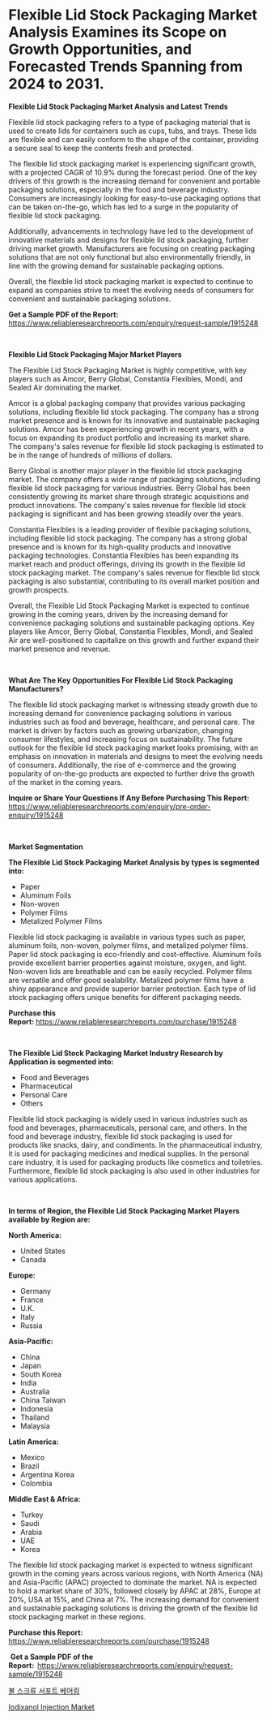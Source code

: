 <p><h1>Flexible Lid Stock Packaging Market Analysis Examines its Scope on Growth Opportunities, and Forecasted Trends Spanning from 2024 to 2031.</h1></p><p><strong>Flexible Lid Stock Packaging Market Analysis and Latest Trends</strong></p>
<p><p>Flexible lid stock packaging refers to a type of packaging material that is used to create lids for containers such as cups, tubs, and trays. These lids are flexible and can easily conform to the shape of the container, providing a secure seal to keep the contents fresh and protected.</p><p>The flexible lid stock packaging market is experiencing significant growth, with a projected CAGR of 10.9% during the forecast period. One of the key drivers of this growth is the increasing demand for convenient and portable packaging solutions, especially in the food and beverage industry. Consumers are increasingly looking for easy-to-use packaging options that can be taken on-the-go, which has led to a surge in the popularity of flexible lid stock packaging.</p><p>Additionally, advancements in technology have led to the development of innovative materials and designs for flexible lid stock packaging, further driving market growth. Manufacturers are focusing on creating packaging solutions that are not only functional but also environmentally friendly, in line with the growing demand for sustainable packaging options.</p><p>Overall, the flexible lid stock packaging market is expected to continue to expand as companies strive to meet the evolving needs of consumers for convenient and sustainable packaging solutions.</p></p>
<p><strong>Get a Sample PDF of the Report:&nbsp;</strong> <a href="https://www.reliableresearchreports.com/enquiry/request-sample/1915248">https://www.reliableresearchreports.com/enquiry/request-sample/1915248</a></p>
<p>&nbsp;</p>
<p><strong>Flexible Lid Stock Packaging Major Market Players</strong></p>
<p><p>The Flexible Lid Stock Packaging Market is highly competitive, with key players such as Amcor, Berry Global, Constantia Flexibles, Mondi, and Sealed Air dominating the market. </p><p>Amcor is a global packaging company that provides various packaging solutions, including flexible lid stock packaging. The company has a strong market presence and is known for its innovative and sustainable packaging solutions. Amcor has been experiencing growth in recent years, with a focus on expanding its product portfolio and increasing its market share. The company's sales revenue for flexible lid stock packaging is estimated to be in the range of hundreds of millions of dollars.</p><p>Berry Global is another major player in the flexible lid stock packaging market. The company offers a wide range of packaging solutions, including flexible lid stock packaging for various industries. Berry Global has been consistently growing its market share through strategic acquisitions and product innovations. The company's sales revenue for flexible lid stock packaging is significant and has been growing steadily over the years.</p><p>Constantia Flexibles is a leading provider of flexible packaging solutions, including flexible lid stock packaging. The company has a strong global presence and is known for its high-quality products and innovative packaging technologies. Constantia Flexibles has been expanding its market reach and product offerings, driving its growth in the flexible lid stock packaging market. The company's sales revenue for flexible lid stock packaging is also substantial, contributing to its overall market position and growth prospects.</p><p>Overall, the Flexible Lid Stock Packaging Market is expected to continue growing in the coming years, driven by the increasing demand for convenience packaging solutions and sustainable packaging options. Key players like Amcor, Berry Global, Constantia Flexibles, Mondi, and Sealed Air are well-positioned to capitalize on this growth and further expand their market presence and revenue.</p></p>
<p>&nbsp;</p>
<p><strong>What Are The Key Opportunities For Flexible Lid Stock Packaging Manufacturers?</strong></p>
<p><p>The flexible lid stock packaging market is witnessing steady growth due to increasing demand for convenience packaging solutions in various industries such as food and beverage, healthcare, and personal care. The market is driven by factors such as growing urbanization, changing consumer lifestyles, and increasing focus on sustainability. The future outlook for the flexible lid stock packaging market looks promising, with an emphasis on innovation in materials and designs to meet the evolving needs of consumers. Additionally, the rise of e-commerce and the growing popularity of on-the-go products are expected to further drive the growth of the market in the coming years.</p></p>
<p><strong>Inquire or Share Your Questions If Any Before Purchasing This Report:</strong> <a href="https://www.reliableresearchreports.com/enquiry/pre-order-enquiry/1915248">https://www.reliableresearchreports.com/enquiry/pre-order-enquiry/1915248</a></p>
<p>&nbsp;</p>
<p><strong>Market Segmentation</strong></p>
<p><strong>The Flexible Lid Stock Packaging Market Analysis by types is segmented into:</strong></p>
<p><ul><li>Paper</li><li>Aluminum Foils</li><li>Non-woven</li><li>Polymer Films</li><li>Metalized Polymer Films</li></ul></p>
<p><p>Flexible lid stock packaging is available in various types such as paper, aluminum foils, non-woven, polymer films, and metalized polymer films. Paper lid stock packaging is eco-friendly and cost-effective. Aluminum foils provide excellent barrier properties against moisture, oxygen, and light. Non-woven lids are breathable and can be easily recycled. Polymer films are versatile and offer good sealability. Metalized polymer films have a shiny appearance and provide superior barrier protection. Each type of lid stock packaging offers unique benefits for different packaging needs.</p></p>
<p><strong>Purchase this Report:&nbsp;</strong><a href="https://www.reliableresearchreports.com/purchase/1915248">https://www.reliableresearchreports.com/purchase/1915248</a></p>
<p>&nbsp;</p>
<p><strong>The Flexible Lid Stock Packaging Market Industry Research by Application is segmented into:</strong></p>
<p><ul><li>Food and Beverages</li><li>Pharmaceutical</li><li>Personal Care</li><li>Others</li></ul></p>
<p><p>Flexible lid stock packaging is widely used in various industries such as food and beverages, pharmaceuticals, personal care, and others. In the food and beverage industry, flexible lid stock packaging is used for products like snacks, dairy, and condiments. In the pharmaceutical industry, it is used for packaging medicines and medical supplies. In the personal care industry, it is used for packaging products like cosmetics and toiletries. Furthermore, flexible lid stock packaging is also used in other industries for various applications.</p></p>
<p>&nbsp;</p>
<p><strong>In terms of Region, the Flexible Lid Stock Packaging Market Players available by Region are:</strong></p>
<p>
    <p> <strong> North America: </strong>
        <ul>
            <li>United States</li>
            <li>Canada</li>
        </ul>
        </p> 
    <p> <strong> Europe: </strong>
        <ul>
            <li>Germany</li>
            <li>France</li>
            <li>U.K.</li>
            <li>Italy</li>
            <li>Russia</li>
        </ul>
        </p> 
    <p> <strong> Asia-Pacific: </strong>
        <ul>
            <li>China</li>
            <li>Japan</li>
            <li>South Korea</li>
            <li>India</li>
            <li>Australia</li>
            <li>China Taiwan</li>
            <li>Indonesia</li>
            <li>Thailand</li>
            <li>Malaysia</li>
        </ul>
        </p> 
    <p> <strong> Latin America: </strong>
        <ul>
            <li>Mexico</li>
            <li>Brazil</li>
            <li>Argentina Korea</li>
            <li>Colombia</li>
        </ul>
        </p> 
    <p> <strong> Middle East & Africa: </strong>
        <ul>
            <li>Turkey</li>
            <li>Saudi</li>
            <li>Arabia</li>
            <li>UAE</li>
            <li>Korea</li>
        </ul>
    </p>
    </p>
<p><p>The flexible lid stock packaging market is expected to witness significant growth in the coming years across various regions, with North America (NA) and Asia-Pacific (APAC) projected to dominate the market. NA is expected to hold a market share of 30%, followed closely by APAC at 28%, Europe at 20%, USA at 15%, and China at 7%. The increasing demand for convenient and sustainable packaging solutions is driving the growth of the flexible lid stock packaging market in these regions.</p></p>
<p><strong>Purchase this Report: </strong><a href="https://www.reliableresearchreports.com/purchase/1915248">https://www.reliableresearchreports.com/purchase/1915248</a></p>
<p>&nbsp;<strong>Get a Sample PDF of the Report:&nbsp;&nbsp;</strong><a href="https://www.reliableresearchreports.com/enquiry/request-sample/1915248">https://www.reliableresearchreports.com/enquiry/request-sample/1915248</a></p>
<p><strong></strong></p>
<p><p><a href="https://medium.com/@greggibson7876/%EB%B3%BC%EC%8A%A4%ED%81%AC%EB%A5%98-%EC%84%9C%ED%8F%AC%ED%8A%B8-%EB%B2%A0%EC%96%B4%EB%A7%81-%EC%8B%9C%EC%9E%A5-%EC%8B%9C%EC%9E%A5-cagr-%EC%8B%9C%EC%9E%A5-%ED%8A%B8%EB%A0%8C%EB%93%9C-%EB%B0%8F-%EC%84%B1%EC%9E%A5-%EC%A0%84%EB%9E%B5%EC%97%90-%EB%8C%80%ED%95%9C-%ED%86%B5%EC%B0%B0%EB%A0%A5-eea747a08df6">볼 스크류 서포트 베어링</a></p><p><a href="https://pretty-mail-caf.notion.site/Iodixanol-Injection-Market-Centers-on-Aspects-such-as-Market-Growth-Market-Share-Market-Opportunit-c11d741010d54189af0a6a991b1801f0">Iodixanol Injection Market</a></p></p>